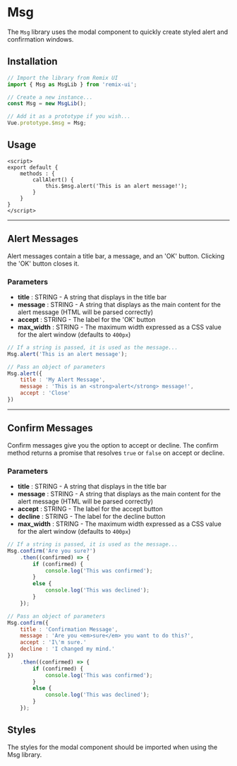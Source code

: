 # Msg
The `Msg` library uses the modal component to quickly create styled alert and confirmation windows.

## Installation
```js
// Import the library from Remix UI
import { Msg as MsgLib } from 'remix-ui';

// Create a new instance...
const Msg = new MsgLib();

// Add it as a prototype if you wish...
Vue.prototype.$msg = Msg;
```

## Usage
```vue
<script>
export default {
	methods : {
		callAlert() {
			this.$msg.alert('This is an alert message!');
		}
	}
}
</script>
```

---

## Alert Messages
Alert messages contain a title bar, a message, and an 'OK' button. Clicking the 'OK' button closes it.

### Parameters
* **title** : STRING - A string that displays in the title bar
* **message** : STRING - A string that displays as the main content for the alert message (HTML will be parsed correctly)
* **accept** : STRING - The label for the 'OK' button
* **max_width** : STRING - The maximum width expressed as a CSS value for the alert window (defaults to `400px`)

```js
// If a string is passed, it is used as the message...
Msg.alert('This is an alert message');

// Pass an object of parameters
Msg.alert({
	title : 'My Alert Message',
	message : 'This is an <strong>alert</strong> message!',
	accept : 'Close'
})
```

---

## Confirm Messages
Confirm messages give you the option to accept or decline. The confirm method returns a promise that resolves `true` or `false` on accept or decline.

### Parameters
* **title** : STRING - A string that displays in the title bar
* **message** : STRING - A string that displays as the main content for the alert message (HTML will be parsed correctly)
* **accept** : STRING - The label for the accept button
* **decline** : STRING - The label for the decline button
* **max_width** : STRING - The maximum width expressed as a CSS value for the alert window (defaults to `400px`)

```js
// If a string is passed, it is used as the message...
Msg.confirm('Are you sure?')
	.then((confirmed) => {
		if (confirmed) {
			console.log('This was confirmed');
		}
		else {
			console.log('This was declined');
		}
	});

// Pass an object of parameters
Msg.confirm({
	title : 'Confirmation Message',
	message : 'Are you <em>sure</em> you want to do this?',
	accept : 'I\'m sure.'
	decline : 'I changed my mind.'
})
	.then((confirmed) => {
		if (confirmed) {
			console.log('This was confirmed');
		}
		else {
			console.log('This was declined');
		}
	});
```

## Styles
The styles for the modal component should be imported when using the Msg library.